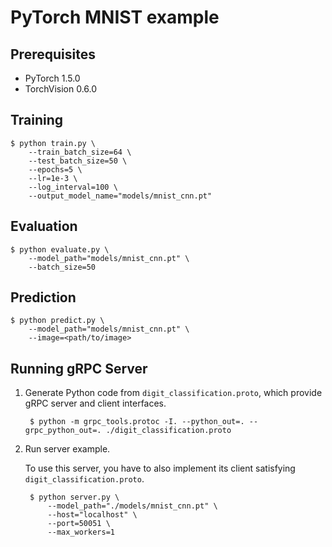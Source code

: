 # PyTorch MNIST example


## Prerequisites

- PyTorch 1.5.0
- TorchVision 0.6.0


## Training

    $ python train.py \
        --train_batch_size=64 \
        --test_batch_size=50 \
        --epochs=5 \
        --lr=1e-3 \
        --log_interval=100 \
        --output_model_name="models/mnist_cnn.pt"


## Evaluation

    $ python evaluate.py \
        --model_path="models/mnist_cnn.pt" \
        --batch_size=50


## Prediction

    $ python predict.py \
        --model_path="models/mnist_cnn.pt" \
        --image=<path/to/image>


## Running gRPC Server

1. Generate Python code from `digit_classification.proto`, which provide gRPC server and client interfaces.

        $ python -m grpc_tools.protoc -I. --python_out=. --grpc_python_out=. ./digit_classification.proto

2. Run server example.

    To use this server, you have to also implement its client satisfying `digit_classification.proto`.

        $ python server.py \
            --model_path="./models/mnist_cnn.pt" \
            --host="localhost" \
            --port=50051 \
            --max_workers=1
